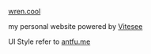 [wren.cool](https://wren.cool)

my personal website powered by [Vitesee](https://github.com/antfu/vitesse)

UI Style refer to [antfu.me](https://antfu.me/)
